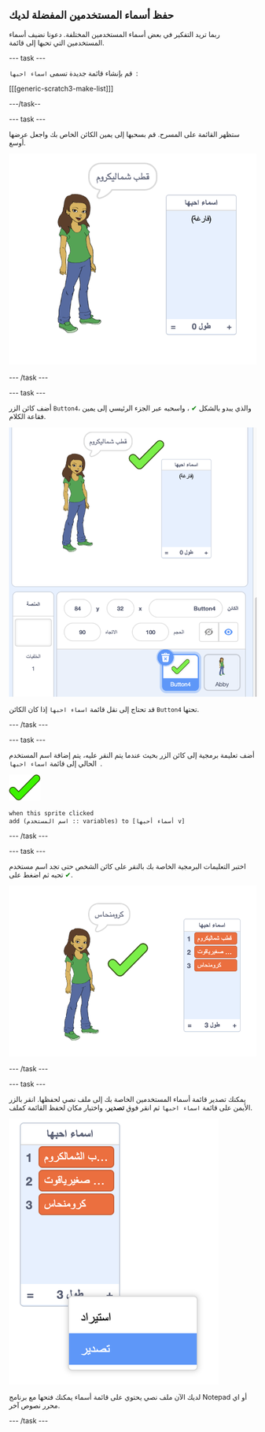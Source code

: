 ## حفظ أسماء المستخدمين المفضلة لديك

ربما تريد التفكير في بعض أسماء المستخدمين المختلفة. دعونا نضيف أسماء المستخدمين التي تحبها إلى قائمة.

--- task ---

قم بإنشاء قائمة جديدة تسمى `اسماء احبها `:

[[[generic-scratch3-make-list]]]

---/task--

--- task ---

ستظهر القائمة على المسرح. قم بسحبها إلى يمين الكائن الخاص بك واجعل عرضها أوسع.

![قائمة اسماء احبها مع تغيير الحجم في أسفل اليسار](images/usernames-like-stage.png)

--- /task ---

--- task ---

أضف كائن الزر `Button4`، والذي يبدو بالشكل <span style="color: green;">✔</span> ، واسحبه عبر الجزء الرئيسي إلى يمين فقاعة الكلام.

![كائن علامة خضراء على المسرح بجوار قائمة اسماء احبها](images/usernames-tick.png)

قد تحتاج إلى نقل قائمة `اسماء احبها` إذا كان الكائن `Button4` تحتها.

--- /task ---

--- task ---

أضف تعليمة برمجية إلى كائن الزر بحيث عندما يتم النقر عليه، يتم إضافة اسم المستخدم الحالي إلى قائمة `اسماء احبها `.

![كائن الزر](images/button-sprite.png)

```blocks3
when this sprite clicked
add (اسم المستخدم :: variables) to [أسماء أحبها v]
```

--- /task ---

--- task ---

اختبر التعليمات البرمجية الخاصة بك بالنقر على كائن الشخص حتى تجد اسم مستخدم تحبه ثم اضغط على <span style="color: green;">✔</span>.

![قائمة اسماء احبها تحوي قيم](images/usernames-like-list.png)

--- /task ---

--- task ---

يمكنك تصدير قائمة أسماء المستخدمين الخاصة بك إلى ملف نصي لحفظها. انقر بالزر الأيمن على قائمة `اسماء احبها` ثم انقر فوق **تصدير**، واختيار مكان لحفظ القائمة كملف.

![القائمة مع تحديد خيار التصدير](images/usernames-export.png)

لديك الآن ملف نصي يحتوي على قائمة أسماء يمكنك فتحها مع برنامج Notepad أو اي محرر نصوص آخر.

--- /task ---